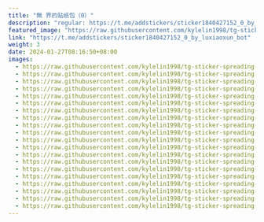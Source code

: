 ```yaml
---
title: "無 界的贴纸包（0）"
description: "regular: https://t.me/addstickers/sticker1840427152_0_by_luxiaoxun_bot"
featured_image: "https://raw.githubusercontent.com/kylelin1998/tg-sticker-spreading-worldwide-images/main/img/00ad294e-d9d1-4d0d-ad4f-b058373eddf7.jpg"
link: "https://t.me/addstickers/sticker1840427152_0_by_luxiaoxun_bot"
weight: 3
date: 2024-01-27T08:16:50+08:00
images:
  - https://raw.githubusercontent.com/kylelin1998/tg-sticker-spreading-worldwide-images/main/img/00ad294e-d9d1-4d0d-ad4f-b058373eddf7.jpg
  - https://raw.githubusercontent.com/kylelin1998/tg-sticker-spreading-worldwide-images/main/img/cf6db91a-8f5f-4aba-98b6-1e8434da802a.jpg
  - https://raw.githubusercontent.com/kylelin1998/tg-sticker-spreading-worldwide-images/main/img/109f9371-3878-4291-ba48-3a84a062365b.jpg
  - https://raw.githubusercontent.com/kylelin1998/tg-sticker-spreading-worldwide-images/main/img/d0b370c7-567e-4458-aa69-115ee1c5834a.jpg
  - https://raw.githubusercontent.com/kylelin1998/tg-sticker-spreading-worldwide-images/main/img/a80aea18-4724-4217-916d-3c91fd3506d7.jpg
  - https://raw.githubusercontent.com/kylelin1998/tg-sticker-spreading-worldwide-images/main/img/af383565-f428-40bb-afb5-3ab638517e50.jpg
  - https://raw.githubusercontent.com/kylelin1998/tg-sticker-spreading-worldwide-images/main/img/098968e3-7dec-487b-91c0-677222a1a1cc.jpg
  - https://raw.githubusercontent.com/kylelin1998/tg-sticker-spreading-worldwide-images/main/img/ac108a36-da58-4f20-a62d-cbdc79b05101.jpg
  - https://raw.githubusercontent.com/kylelin1998/tg-sticker-spreading-worldwide-images/main/img/819e7e63-3dd9-44ed-a1dd-1f103b00db2f.jpg
  - https://raw.githubusercontent.com/kylelin1998/tg-sticker-spreading-worldwide-images/main/img/caa9935c-ee1e-4edc-bb4d-a645fc19051b.jpg
  - https://raw.githubusercontent.com/kylelin1998/tg-sticker-spreading-worldwide-images/main/img/cb7996cf-7013-41c1-8970-8cc4f3221759.jpg
  - https://raw.githubusercontent.com/kylelin1998/tg-sticker-spreading-worldwide-images/main/img/f9f5ff2d-e4f0-4ade-845e-f744c70b2e04.jpg
  - https://raw.githubusercontent.com/kylelin1998/tg-sticker-spreading-worldwide-images/main/img/d5e8cbc4-b936-466b-94f8-2250b6f378d1.jpg
  - https://raw.githubusercontent.com/kylelin1998/tg-sticker-spreading-worldwide-images/main/img/d3b05c1e-c34e-4bc7-b5dd-5c486efa2ef8.jpg
  - https://raw.githubusercontent.com/kylelin1998/tg-sticker-spreading-worldwide-images/main/img/9a64b633-8f42-4e3f-8b26-282b4976342e.jpg
  - https://raw.githubusercontent.com/kylelin1998/tg-sticker-spreading-worldwide-images/main/img/d51ce166-c77a-4b13-8382-f223b7544bc4.jpg
  - https://raw.githubusercontent.com/kylelin1998/tg-sticker-spreading-worldwide-images/main/img/cc7413aa-a237-4e50-a659-aedd35e025f1.jpg
  - https://raw.githubusercontent.com/kylelin1998/tg-sticker-spreading-worldwide-images/main/img/85693ddd-81e6-492e-b71f-b6154bd86af4.jpg
  - https://raw.githubusercontent.com/kylelin1998/tg-sticker-spreading-worldwide-images/main/img/81871ba2-545c-4a19-b1a6-326d6df4575d.jpg
  - https://raw.githubusercontent.com/kylelin1998/tg-sticker-spreading-worldwide-images/main/img/cd59453a-285e-4fd8-9d8c-2b7aba287978.jpg
---
```

